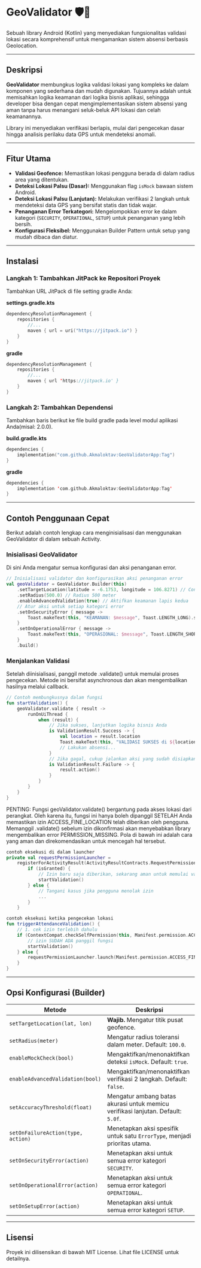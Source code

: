 # GeoValidator 🛡️📍

Sebuah library Android (Kotlin) yang menyediakan fungsionalitas validasi lokasi secara komprehensif untuk mengamankan sistem absensi berbasis Geolocation.

---

## Deskripsi

**GeoValidator** membungkus logika validasi lokasi yang kompleks ke dalam komponen yang sederhana dan mudah digunakan. Tujuannya adalah untuk memisahkan logika keamanan dari logika bisnis aplikasi, sehingga developer bisa dengan cepat mengimplementasikan sistem absensi yang aman tanpa harus menangani seluk-beluk API lokasi dan celah keamanannya.

Library ini menyediakan verifikasi berlapis, mulai dari pengecekan dasar hingga analisis perilaku data GPS untuk mendeteksi anomali.

---

## Fitur Utama

* **Validasi Geofence:** Memastikan lokasi pengguna berada di dalam radius area yang ditentukan.
* **Deteksi Lokasi Palsu (Dasar):** Menggunakan flag `isMock` bawaan sistem Android.
* **Deteksi Lokasi Palsu (Lanjutan):** Melakukan verifikasi 2 langkah untuk mendeteksi data GPS yang bersifat statis dan tidak wajar.
* **Penanganan Error Terkategori:** Mengelompokkan error ke dalam kategori (`SECURITY`, `OPERATIONAL`, `SETUP`) untuk penanganan yang lebih bersih.
* **Konfigurasi Fleksibel:** Menggunakan Builder Pattern untuk setup yang mudah dibaca dan diatur.

---

## Instalasi

### Langkah 1: Tambahkan JitPack ke Repositori Proyek
Tambahkan URL JitPack di file setting gradle Anda:

**settings.gradle.kts**
```kotlin
dependencyResolutionManagement {
    repositories {
        //...
        maven { url = uri("https://jitpack.io") }
    }
}
```

**gradle**
```kotlin
dependencyResolutionManagement {
    repositories {
        //...
        maven { url 'https://jitpack.io' }
    }
}
```

### Langkah 2: Tambahkan Dependensi
Tambahkan baris berikut ke file build gradle pada level modul aplikasi Anda(misal: 2.0.0).

**build.gradle.kts**
```kotlin
dependencies {
    implementation("com.github.Akmaloktav:GeoValidatorApp:Tag")
}
```

**gradle**
```kotlin
dependencies {
    implementation 'com.github.Akmaloktav:GeoValidatorApp:Tag'
}
```

---

## Contoh Penggunaan Cepat
Berikut adalah contoh lengkap cara menginisialisasi dan menggunakan GeoValidator di dalam sebuah Activity.

### Inisialisasi GeoValidator
Di sini Anda mengatur semua konfigurasi dan aksi penanganan error.

```kotlin
// Inisialisasi validator dan konfigurasikan aksi penanganan error
val geoValidator = GeoValidator.Builder(this)
    .setTargetLocation(latitude = -6.1753, longitude = 106.8271) // Contoh: Monas
    .setRadius(500.0) // Radius 500 meter
    .enableAdvancedValidation(true) // Aktifkan keamanan lapis kedua
    // Atur aksi untuk setiap kategori error
    .setOnSecurityError { message -> 
        Toast.makeText(this, "KEAMANAN: $message", Toast.LENGTH_LONG).show() 
    }
    .setOnOperationalError { message -> 
        Toast.makeText(this, "OPERASIONAL: $message", Toast.LENGTH_SHORT).show() 
    }
    .build()
```
### Menjalankan Validasi
Setelah diinisialisasi, panggil metode .validate() untuk memulai proses pengecekan. Metode ini bersifat asynchronous dan akan mengembalikan hasilnya melalui callback.

```kotlin
// Contoh membungkusnya dalam fungsi
fun startValidation() {
    geoValidator.validate { result ->
        runOnUiThread {
            when (result) {
                // Jika sukses, lanjutkan logika bisnis Anda
                is ValidationResult.Success -> {
                    val location = result.location
                    Toast.makeText(this, "VALIDASI SUKSES di ${location.latitude}", Toast.LENGTH_SHORT).show()
                    // Lakukan absensi...
                }
                // Jika gagal, cukup jalankan aksi yang sudah disiapkan
                is ValidationResult.Failure -> {
                    result.action()
                }
            }
        }
    }
}
```
PENTING: Fungsi geoValidator.validate() bergantung pada akses lokasi dari perangkat. Oleh karena itu, fungsi ini hanya boleh dipanggil SETELAH Anda memastikan izin ACCESS_FINE_LOCATION telah diberikan oleh pengguna. Memanggil .validate() sebelum izin dikonfirmasi akan menyebabkan library mengembalikan error PERMISSION_MISSING. Pola di bawah ini adalah cara yang aman dan direkomendasikan untuk mencegah hal tersebut.
```kotlin
contoh eksekusi di dalam launcher
private val requestPermissionLauncher =
    registerForActivityResult(ActivityResultContracts.RequestPermission()) { isGranted: Boolean ->
        if (isGranted) {
            // Izin baru saja diberikan, sekarang aman untuk memulai validasi
            startValidation() 
        } else {
            // Tangani kasus jika pengguna menolak izin
            ...
        }
    }

contoh eksekusi ketika pengecekan lokasi
fun triggerAttendanceValidation() {
    // 1. cek izin terlebih dahulu
    if (ContextCompat.checkSelfPermission(this, Manifest.permission.ACCESS_FINE_LOCATION) == PackageManager.PERMISSION_GRANTED) {
        // izin SUDAH ADA panggil fungsi
        startValidation()
    } else {
        requestPermissionLauncher.launch(Manifest.permission.ACCESS_FINE_LOCATION)
    }
}
```

---

## Opsi Konfigurasi (Builder)
| Metode | Deskripsi |
| --- | --- |
| `setTargetLocation(lat, lon)` | **Wajib.** Mengatur titik pusat geofence. |
| `setRadius(meter)` | Mengatur radius toleransi dalam meter. Default: `100.0`. |
| `enableMockCheck(bool)` | Mengaktifkan/menonaktifkan deteksi `isMock`. Default: `true`. |
| `enableAdvancedValidation(bool)` | Mengaktifkan/menonaktifkan verifikasi 2 langkah. Default: `false`. |
| `setAccuracyThreshold(float)` | Mengatur ambang batas akurasi untuk memicu verifikasi lanjutan. Default: `5.0f`. |
| `setOnFailureAction(type, action)` | Menetapkan aksi spesifik untuk satu `ErrorType`, menjadi prioritas utama. |
| `setOnSecurityError(action)` | Menetapkan aksi untuk semua error kategori `SECURITY`. |
| `setOnOperationalError(action)` | Menetapkan aksi untuk semua error kategori `OPERATIONAL`. |
| `setOnSetupError(action)`| Menetapkan aksi untuk semua error kategori `SETUP`. |

---

## Lisensi
Proyek ini dilisensikan di bawah MIT License. Lihat file LICENSE untuk detailnya.
